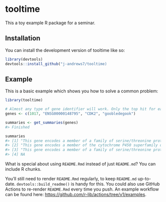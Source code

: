 
<!-- README.md is generated from README.Rmd. Please edit that file -->

# tooltime

<!-- badges: start -->
<!-- badges: end -->

This a toy example R package for a seminar.

## Installation

You can install the development version of tooltime like so:

``` r
library(devtools)
devtools::install_github("j-andrews7/tooltime)
```

## Example

This is a basic example which shows you how to solve a common problem:

``` r
library(tooltime)

# Almost any type of gene identifier will work. Only the top hit for each query will be returned.
genes <- c(1017, "ENSG00000148795", "CDK2", "goobledegook")

summaries <- get_summaries(genes)
#> Finished

summaries
#> [1] "This gene encodes a member of a family of serine/threonine protein kinases that participate in cell cycle regulation. The encoded protein is the catalytic subunit of the cyclin-dependent protein kinase complex, which regulates progression through the cell cycle. Activity of this protein is especially critical during the G1 to S phase transition. This protein associates with and regulated by other subunits of the complex including cyclin A or E, CDK inhibitor p21Cip1 (CDKN1A), and p27Kip1 (CDKN1B). Alternative splicing results in multiple transcript variants. [provided by RefSeq, Mar 2014]."                                                                                                            
#> [2] "This gene encodes a member of the cytochrome P450 superfamily of enzymes. The cytochrome P450 proteins are monooxygenases which catalyze many reactions involved in drug metabolism and synthesis of cholesterol, steroids and other lipids. This protein localizes to the endoplasmic reticulum. It has both 17alpha-hydroxylase and 17,20-lyase activities and is a key enzyme in the steroidogenic pathway that produces progestins, mineralocorticoids, glucocorticoids, androgens, and estrogens. Mutations in this gene are associated with isolated steroid-17 alpha-hydroxylase deficiency, 17-alpha-hydroxylase/17,20-lyase deficiency, pseudohermaphroditism, and adrenal hyperplasia. [provided by RefSeq, Jul 2008]."
#> [3] "This gene encodes a member of a family of serine/threonine protein kinases that participate in cell cycle regulation. The encoded protein is the catalytic subunit of the cyclin-dependent protein kinase complex, which regulates progression through the cell cycle. Activity of this protein is especially critical during the G1 to S phase transition. This protein associates with and regulated by other subunits of the complex including cyclin A or E, CDK inhibitor p21Cip1 (CDKN1A), and p27Kip1 (CDKN1B). Alternative splicing results in multiple transcript variants. [provided by RefSeq, Mar 2014]."                                                                                                            
#> [4] NA
```

What is special about using `README.Rmd` instead of just `README.md`?
You can include R chunks.

You’ll still need to render `README.Rmd` regularly, to keep `README.md`
up-to-date. `devtools::build_readme()` is handy for this. You could also
use GitHub Actions to re-render `README.Rmd` every time you push. An
example workflow can be found here:
<https://github.com/r-lib/actions/tree/v1/examples>.
